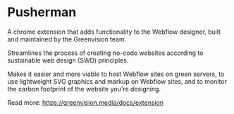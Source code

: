 # Pusherman

A chrome extension that adds functionality to the Webflow designer,
built and maintained by the Greenvision team.

Streamlines the process of creating no-code websites
according to sustainable web design (SWD) principles.

Makes it easier and more viable to host Webflow sites on green servers,
to use lightweight SVG graphics and markup on Webflow sites,
and to monitor the carbon footprint of the website you're designing.

Read more: https://greenvision.media/docs/extension

